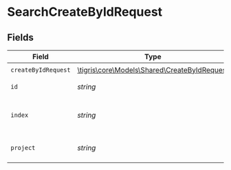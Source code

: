 # SearchCreateByIdRequest


## Fields

| Field                                                                                    | Type                                                                                     | Required                                                                                 | Description                                                                              |
| ---------------------------------------------------------------------------------------- | ---------------------------------------------------------------------------------------- | ---------------------------------------------------------------------------------------- | ---------------------------------------------------------------------------------------- |
| `createByIdRequest`                                                                      | [\tigris\core\Models\Shared\CreateByIdRequest](../../Models/Shared/CreateByIdRequest.md) | :heavy_check_mark:                                                                       | N/A                                                                                      |
| `id`                                                                                     | *string*                                                                                 | :heavy_check_mark:                                                                       | document id.                                                                             |
| `index`                                                                                  | *string*                                                                                 | :heavy_check_mark:                                                                       | index name where to create document.                                                     |
| `project`                                                                                | *string*                                                                                 | :heavy_check_mark:                                                                       | Tigris project name.                                                                     |